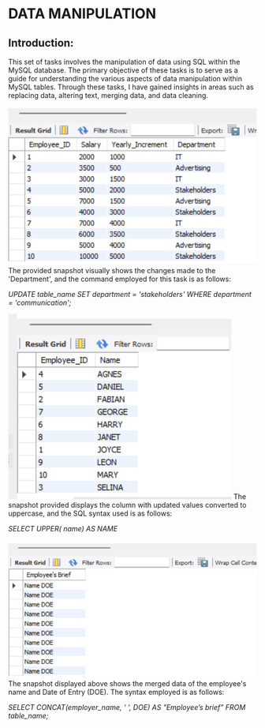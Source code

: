 # DATA MANIPULATION

## Introduction:
This set of tasks involves the manipulation of data using SQL within the MySQL database. The primary objective of these tasks is to serve as a guide for understanding the various aspects of data manipulation within MySQL tables. Through these tasks, I have gained insights in areas such as replacing data, altering text, merging data, and data cleaning. 


![](Stakeholders.png)
The provided snapshot visually shows the changes made to the 'Department', and the command employed for this task is as follows:

_UPDATE table_name
SET department = 'stakeholders'
WHERE department = 'communication';_


![](Upper_Case.png)
The snapshot provided displays the column with updated values converted to uppercase, and the SQL syntax used is as follows:

_SELECT UPPER( name) AS NAME_


![](Employee's_Brief.png)
The snapshot displayed above shows the merged data of the employee's name and Date of Entry (DOE). The syntax employed is as follows:

_SELECT CONCAT(employer_name, ' ', DOE) AS "Employee’s brief"
FROM table_name;_
